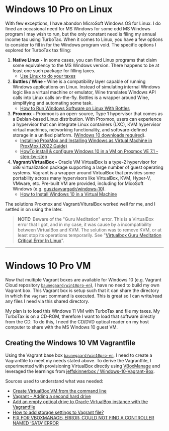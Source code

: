 <!--
Maintainer:   jeffskinnerbox@yahoo.com / www.jeffskinnerbox.me
Version:      0.0.1
-->


<!--
<div align="center">
<img src="http://www.foxbyrd.com/wp-content/uploads/2018/02/file-4.jpg" title="These materials require additional work and are not ready for general use." align="center">
</div>


-----
-->


# Windows 10 Pro on Linux
With few exceptions, I have abandon MicroSoft Windows OS for Linux.
I do fined an occasional need for MS Windows for some odd MS Windows program I may wish to run,
but the only constant need is filing my annual income tax using TurboTax.
When it comes to Linux,
you have a few options to consider to fill in for the Windows program void.
The specific options I explored for TurboTax tax filing:

1. **Native Linux -**
In some cases, you can find Linux programs that claim some equivalency to the MS Windows version.
There happens to be at least one such package for filling taxes.
    * [Use Linux to do your taxes][01]
1. **Bottles / Wine -**
Wine is a compatibility layer capable of running Windows applications on Linux.
Instead of simulating internal Windows logic like a virtual machine or emulator,
Wine translates Windows API calls into Linux calls on-the-fly.
Bottles is a wrapper around Wine, simplifying and automating some task.
    * [How to Run Windows Software on Linux With Bottles][02]
1. **Proxmox -**
Proxmox is an open-source, Type 1 hypervisor that comes as a Debian-based Linux distribution.
With Proxmox, users can experience a hypervisor that can integrate Linux containers (LXC),
KVM hypervisor virtual machines, networking functionality, and software-defined storage in a unified platform.
([Windows 10 downloads required][03]).
    * [Installing ProxMox and Installing Windows as Virtual Machine in ProxMox (2022 Guide)][04]
    * [HowTo install & configure Windows 10 in a VM on Proxmox VE 7.1 - step-by-step][08]
1. **Vagrant/VirtualBox -**
Oracle VM VirtualBox is a type-2 hypervisor for x86 virtualization package
supporting a large number of guest operating systems.
Vagrant is a wrapper around VirtualBox that provides some portability across many
hypervisors like VirtualBox, KVM, Hyper-V, VMware, etc.
Pre-built VM are provided, including for MicoSoft Windows
(e.g. [gusztavvargadr/windows-10][05]).
    * [How to Install Windows 10 in a Virtual Machine][06]

The solutions Proxmox and Vagrant/VituralBox worked well for me,
and I settled in on using the later.

>**NOTE:** Beware of the "Guru Meditation" error.
>This is a VirtualBox error that I got, and in my case, it was cause by a incompatibility
>between VirtualBox and KVM.
>The solution was to remove KVM, or at least stop its operations temporarily.
>See "[Virtualbox Guru Meditation Critical Error In Linux][07]".


----


# Windows 10 Pro VM
Now that multiple Vagrant boxes are available for Windows 10
(e.g. Vagrant Cloud repository [`baunegaard/win10pro-en`][09]),
I have no need to build my own Vagrant box.
This Vagrant box is setup such that it can share the directory in which the `vagrant` command is executed.
This is great so I can write/read any files I need via this shared directory.

My plan is to load this Windows 11 VM with TurboTax and file my taxes.
My TurboTax is on a CD-ROM, therefore I want to load that software directly from the CD.
To do this, I need the CD/DVD optical reader on my host computer to share with the MS Windows 10 guest VM.

## Creating the Windows 10 VM Vagrantfile
Using the Vagrant base box [`baunegaard/win10pro-en`][09],
I need to create a Vagrantfile to meet my needs stated above.
To derive the Vagrantfile,
I experimented with provisioning VirtualBox directly using [VBoxManage][10]
and leveraged the learnings from [jeffskinnerbox / Windows-10-Vagrant-Box][11].

Sources used to understand what was needed:

* [Create VirtualBox VM from the command line](http://www.perkin.org.uk/posts/create-virtualbox-vm-from-the-command-line.html)
* [Vagrant - Adding a second hard drive](https://everythingshouldbevirtual.com/virtualization/vagrant-adding-a-second-hard-drive/)
* [Add an empty optical drive to Oracle VirtualBox instance with the Vagrantfile](https://medium.com/@njeremymiller/add-an-empty-optical-drive-to-oracle-virtualbox-instance-with-the-vagrantfile-523e8e9114be)
* [How to add storage settings to Vagrant file?](https://stackoverflow.com/questions/21986511/how-to-add-storage-settings-to-vagrant-file)
* [FIX FOR VBOXMANAGE: ERROR: COULD NOT FIND A CONTROLLER NAMED ‘SATA’ ERROR](https://www.minvolai.com/fix-for-vboxmanage-error-could-not-find-a-controller-named-sata-error/)



[01]:https://opensource.com/article/21/2/linux-tax-software
[02]:https://www.makeuseof.com/run-windows-apps-on-linux-with-bottles/
[03]:https://www.microsoft.com/en-us/software-download/windows10ISO
[04]:https://www.youtube.com/watch?v=lwORpWEHiDE
[05]:https://app.vagrantup.com/gusztavvargadr/boxes/windows-10
[06]:https://www.extremetech.com/computing/198427-how-to-install-windows-10-in-a-virtual-machine
[07]:https://ostechnix.com/virtualbox-guru-meditation-critical-error-in-linux/
[08]:https://blog.habitats.tech/howto-install-and-configure-windows-10-in-a-vm-on-proxmox-ve-71-step-by-step
[09]:https://app.vagrantup.com/baunegaard/boxes/win10pro-en/versions/1.4.0
[10]:https://docs.oracle.com/cd/E97728_01/E97727/html/vboxmanage-intro.html
[11]:https://github.com/jeffskinnerbox/Windows-10-Vagrant-Box

